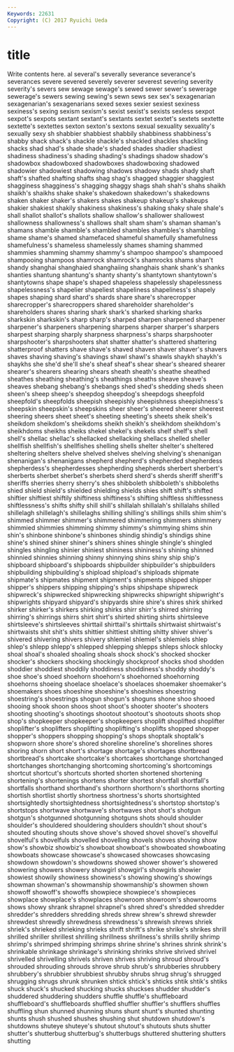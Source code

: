 ```yaml
---
Keywords: 22631 
Copyright: (C) 2017 Ryuichi Ueda
---
```


# title

Write contents here.
al several's severally severance severance's severances severe
severed severely severer severest severing severity severity's severs sew sewage
sewage's sewed sewer sewer's sewerage sewerage's sewers sewing sewing's sewn
sews sex sex's sexagenarian sexagenarian's sexagenarians sexed sexes sexier sexiest
sexiness sexiness's sexing sexism sexism's sexist sexist's sexists sexless sexpot
sexpot's sexpots sextant sextant's sextants sextet sextet's sextets sextette sextette's
sextettes sexton sexton's sextons sexual sexuality sexuality's sexually sexy sh
shabbier shabbiest shabbily shabbiness shabbiness's shabby shack shack's shackle shackle's
shackled shackles shackling shacks shad shad's shade shade's shaded shades
shadier shadiest shadiness shadiness's shading shading's shadings shadow shadow's shadowbox
shadowboxed shadowboxes shadowboxing shadowed shadowier shadowiest shadowing shadows shadowy shads
shady shaft shaft's shafted shafting shafts shag shag's shagged shaggier
shaggiest shagginess shagginess's shagging shaggy shags shah shah's shahs shaikh
shaikh's shaikhs shake shake's shakedown shakedown's shakedowns shaken shaker shaker's
shakers shakes shakeup shakeup's shakeups shakier shakiest shakily shakiness shakiness's
shaking shaky shale shale's shall shallot shallot's shallots shallow shallow's
shallower shallowest shallowness shallowness's shallows shalt sham sham's shaman shaman's
shamans shamble shamble's shambled shambles shambles's shambling shame shame's shamed
shamefaced shameful shamefully shamefulness shamefulness's shameless shamelessly shames shaming shammed
shammies shamming shammy shammy's shampoo shampoo's shampooed shampooing shampoos shamrock
shamrock's shamrocks shams shan't shandy shanghai shanghaied shanghaiing shanghais shank
shank's shanks shanties shantung shantung's shanty shanty's shantytown shantytown's shantytowns
shape shape's shaped shapeless shapelessly shapelessness shapelessness's shapelier shapeliest shapeliness
shapeliness's shapely shapes shaping shard shard's shards share share's sharecropper
sharecropper's sharecroppers shared shareholder shareholder's shareholders shares sharing shark shark's
sharked sharking sharks sharkskin sharkskin's sharp sharp's sharped sharpen sharpened
sharpener sharpener's sharpeners sharpening sharpens sharper sharper's sharpers sharpest sharping
sharply sharpness sharpness's sharps sharpshooter sharpshooter's sharpshooters shat shatter shatter's
shattered shattering shatterproof shatters shave shave's shaved shaven shaver shaver's
shavers shaves shaving shaving's shavings shawl shawl's shawls shaykh shaykh's
shaykhs she she'd she'll she's sheaf sheaf's shear shear's sheared
shearer shearer's shearers shearing shears sheath sheath's sheathe sheathed sheathes
sheathing sheathing's sheathings sheaths sheave sheave's sheaves shebang shebang's shebangs
shed shed's shedding sheds sheen sheen's sheep sheep's sheepdog sheepdog's
sheepdogs sheepfold sheepfold's sheepfolds sheepish sheepishly sheepishness sheepishness's sheepskin sheepskin's
sheepskins sheer sheer's sheered sheerer sheerest sheering sheers sheet sheet's
sheeting sheeting's sheets sheik sheik's sheikdom sheikdom's sheikdoms sheikh sheikh's
sheikhdom sheikhdom's sheikhdoms sheikhs sheiks shekel shekel's shekels shelf shelf's
shell shell's shellac shellac's shellacked shellacking shellacs shelled sheller shellfish
shellfish's shellfishes shelling shells shelter shelter's sheltered sheltering shelters shelve
shelved shelves shelving shelving's shenanigan shenanigan's shenanigans shepherd shepherd's shepherded
shepherdess shepherdess's shepherdesses shepherding shepherds sherbert sherbert's sherberts sherbet sherbet's
sherbets sherd sherd's sherds sheriff sheriff's sheriffs sherries sherry sherry's
shes shibboleth shibboleth's shibboleths shied shield shield's shielded shielding shields
shies shift shift's shifted shiftier shiftiest shiftily shiftiness shiftiness's shifting
shiftless shiftlessness shiftlessness's shifts shifty shill shill's shillalah shillalah's shillalahs
shilled shillelagh shillelagh's shillelaghs shilling shilling's shillings shills shim shim's
shimmed shimmer shimmer's shimmered shimmering shimmers shimmery shimmied shimmies shimming
shimmy shimmy's shimmying shims shin shin's shinbone shinbone's shinbones shindig
shindig's shindigs shine shine's shined shiner shiner's shiners shines shingle
shingle's shingled shingles shingling shinier shiniest shininess shininess's shining shinned
shinnied shinnies shinning shinny shinnying shins shiny ship ship's shipboard
shipboard's shipboards shipbuilder shipbuilder's shipbuilders shipbuilding shipbuilding's shipload shipload's shiploads
shipmate shipmate's shipmates shipment shipment's shipments shipped shipper shipper's shippers
shipping shipping's ships shipshape shipwreck shipwreck's shipwrecked shipwrecking shipwrecks shipwright
shipwright's shipwrights shipyard shipyard's shipyards shire shire's shires shirk shirked
shirker shirker's shirkers shirking shirks shirr shirr's shirred shirring shirring's
shirrings shirrs shirt shirt's shirted shirting shirts shirtsleeve shirtsleeve's shirtsleeves
shirttail shirttail's shirttails shirtwaist shirtwaist's shirtwaists shit shit's shits shittier
shittiest shitting shitty shiver shiver's shivered shivering shivers shivery shlemiel
shlemiel's shlemiels shlep shlep's shlepp shlepp's shlepped shlepping shlepps shleps
shlock shlocky shoal shoal's shoaled shoaling shoals shock shock's shocked
shocker shocker's shockers shocking shockingly shockproof shocks shod shodden shoddier
shoddiest shoddily shoddiness shoddiness's shoddy shoddy's shoe shoe's shoed shoehorn
shoehorn's shoehorned shoehorning shoehorns shoeing shoelace shoelace's shoelaces shoemaker shoemaker's
shoemakers shoes shoeshine shoeshine's shoeshines shoestring shoestring's shoestrings shogun shogun's
shoguns shone shoo shooed shooing shook shoon shoos shoot shoot's
shooter shooter's shooters shooting shooting's shootings shootout shootout's shootouts shoots
shop shop's shopkeeper shopkeeper's shopkeepers shoplift shoplifted shoplifter shoplifter's shoplifters
shoplifting shoplifting's shoplifts shopped shopper shopper's shoppers shopping shopping's shops
shoptalk shoptalk's shopworn shore shore's shored shoreline shoreline's shorelines shores
shoring shorn short short's shortage shortage's shortages shortbread shortbread's shortcake
shortcake's shortcakes shortchange shortchanged shortchanges shortchanging shortcoming shortcoming's shortcomings shortcut
shortcut's shortcuts shorted shorten shortened shortening shortening's shortenings shortens shorter
shortest shortfall shortfall's shortfalls shorthand shorthand's shorthorn shorthorn's shorthorns shorting
shortish shortlist shortly shortness shortness's shorts shortsighted shortsightedly shortsightedness shortsightedness's
shortstop shortstop's shortstops shortwave shortwave's shortwaves shot shot's shotgun shotgun's
shotgunned shotgunning shotguns shots should shoulder shoulder's shouldered shouldering shoulders
shouldn't shout shout's shouted shouting shouts shove shove's shoved shovel
shovel's shovelful shovelful's shovelfuls shovelled shovelling shovels shoves shoving show
show's showbiz showbiz's showboat showboat's showboated showboating showboats showcase showcase's
showcased showcases showcasing showdown showdown's showdowns showed shower shower's showered
showering showers showery showgirl showgirl's showgirls showier showiest showily showiness
showiness's showing showing's showings showman showman's showmanship showmanship's showmen shown
showoff showoff's showoffs showpiece showpiece's showpieces showplace showplace's showplaces showroom
showroom's showrooms shows showy shrank shrapnel shrapnel's shred shred's shredded
shredder shredder's shredders shredding shreds shrew shrew's shrewd shrewder shrewdest
shrewdly shrewdness shrewdness's shrewish shrews shriek shriek's shrieked shrieking shrieks
shrift shrift's shrike shrike's shrikes shrill shrilled shriller shrillest shrilling
shrillness shrillness's shrills shrilly shrimp shrimp's shrimped shrimping shrimps shrine
shrine's shrines shrink shrink's shrinkable shrinkage shrinkage's shrinking shrinks shrive
shrived shrivel shrivelled shrivelling shrivels shriven shrives shriving shroud shroud's
shrouded shrouding shrouds shrove shrub shrub's shrubberies shrubbery shrubbery's shrubbier
shrubbiest shrubby shrubs shrug shrug's shrugged shrugging shrugs shrunk shrunken
shtick shtick's shticks shtik shtik's shtiks shuck shuck's shucked shucking
shucks shuckses shudder shudder's shuddered shuddering shudders shuffle shuffle's shuffleboard
shuffleboard's shuffleboards shuffled shuffler shuffler's shufflers shuffles shuffling shun shunned
shunning shuns shunt shunt's shunted shunting shunts shush shushed shushes
shushing shut shutdown shutdown's shutdowns shuteye shuteye's shutout shutout's shutouts
shuts shutter shutter's shutterbug shutterbug's shutterbugs shuttered shuttering shutters shutting
